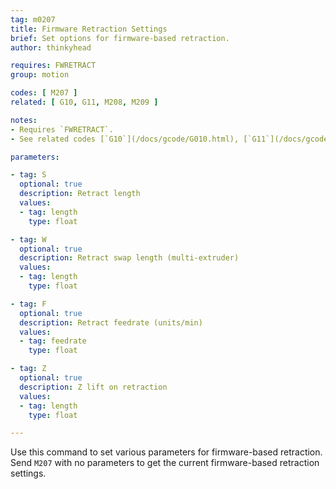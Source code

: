 ```yaml
---
tag: m0207
title: Firmware Retraction Settings
brief: Set options for firmware-based retraction.
author: thinkyhead

requires: FWRETRACT
group: motion

codes: [ M207 ]
related: [ G10, G11, M208, M209 ]

notes:
- Requires `FWRETRACT`.
- See related codes [`G10`](/docs/gcode/G010.html), [`G11`](/docs/gcode/G011.html), [`M208`](/docs/gcode/M208.html), and [`M209`](/docs/gcode/M209.html).

parameters:

- tag: S
  optional: true
  description: Retract length
  values:
  - tag: length
    type: float

- tag: W
  optional: true
  description: Retract swap length (multi-extruder)
  values:
  - tag: length
    type: float

- tag: F
  optional: true
  description: Retract feedrate (units/min)
  values:
  - tag: feedrate
    type: float

- tag: Z
  optional: true
  description: Z lift on retraction
  values:
  - tag: length
    type: float

---
```


Use this command to set various parameters for firmware-based retraction. Send `M207` with no parameters to get the current firmware-based retraction settings.
